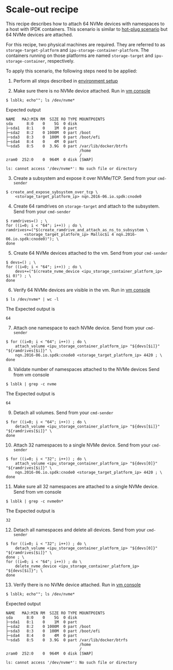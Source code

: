 # Scale-out recipe

This recipe describes how to attach 64 NVMe devices with namespaces to a host
with IPDK containers. This scenario is similar to
[hot-plug scenario](hot-plug.md) but 64 NVMe devices are attached.

For this recipe, two physical machines are required.
They are referred to as `storage-target-platform` and `ipu-storage-container-platform`.
The containers running on those platforms are named `storage-target` and
`ipu-storage-container`, respectively.

To apply this scenario, the following steps need to be applied:

1. Perform all steps described in [environment setup](../environment_setup.md)

2. Make sure there is no NVMe device attached.
Run in [vm console](../environment_setup.md#vm-console)
```
$ lsblk; echo""; ls /dev/nvme*
```
Expected output
```
NAME   MAJ:MIN RM  SIZE RO TYPE MOUNTPOINTS
sda      8:0    0    5G  0 disk
├─sda1   8:1    0    1M  0 part
├─sda2   8:2    0 1000M  0 part /boot
├─sda3   8:3    0  100M  0 part /boot/efi
├─sda4   8:4    0    4M  0 part
└─sda5   8:5    0  3.9G  0 part /var/lib/docker/btrfs
                                /home
                                /
zram0  252:0    0  964M  0 disk [SWAP]

ls: cannot access '/dev/nvme*': No such file or directory
```

3. Create a subsystem and expose it over NVMe/TCP.
Send from your `cmd-sender`
```
$ create_and_expose_sybsystem_over_tcp \
	<storage_target_platform_ip> nqn.2016-06.io.spdk:cnode0
```

4. Create 64 ramdrives on `storage-target` and attach to the subsystem.
Send from your `cmd-sender`
```
$ ramdrives=() ; \
for ((i=0; i < "64"; i++)) ; do \
ramdrives+=("$(create_ramdrive_and_attach_as_ns_to_subsystem \
        <storage_target_platform_ip> Malloc$i 4 nqn.2016-06.io.spdk:cnode0)"); \
done
```


5. Create 64 NVMe devices attached to the vm.
Send from your `cmd-sender`
```
$ devs=() ; \
for ((i=0; i < "64"; i++)) ; do \
    devs+=("$(create_nvme_device <ipu_storage_container_platform_ip> $i 0)") ; \
done
```


6. Verify 64 NVMe devices are visible in the vm.
Run in [vm console](../environment_setup.md#vm-console)
```
$ ls /dev/nvme* | wc -l
```
The Expected output is
```
64
```


7. Attach one namespace to each NVMe device.
Send from your `cmd-sender`
```
$ for ((i=0; i < "64"; i++)) ; do \
	attach_volume <ipu_storage_container_platform_ip> "${devs[$i]}" "${ramdrives[$i]}" \
    nqn.2016-06.io.spdk:cnode0 <storage_target_platform_ip> 4420 ; \
done
```


8. Validate number of namespaces attached to the NVMe devices
Send from vm console
```
$ lsblk | grep -c nvme
```
The Expected output is
```
64
```


9. Detach all volumes.
Send from your `cmd-sender`
```
$ for ((i=0; i < "64"; i++)) ; do \
    detach_volume <ipu_storage_container_platform_ip> "${devs[$i]}" "${ramdrives[$i]}" \
done
```


10. Attach 32 namespaces to a single NVMe device.
Send from your `cmd-sender`
```
$ for ((i=0; i < "32"; i++)) ; do \
	attach_volume <ipu_storage_container_platform_ip> "${devs[0]}" "${ramdrives[$i]}" \
    nqn.2016-06.io.spdk:cnode0 <storage_target_platform_ip> 4420 ; \
done
```


11. Make sure all 32 namespaces are attached to a single NVMe device.
Send from vm console
```
$ lsblk | grep -c nvme0n*
```
The Expected output is
```
32
```


12. Detach all namespaces and delete all devices.
Send from your `cmd-sender`
```
$ for ((i=0; i < "32"; i++)) ; do \
    detach_volume <ipu_storage_container_platform_ip> "${devs[0]}" "${ramdrives[$i]}" \
done ; \
for ((i=0; i < "64"; i++)) ; do \
    delete_nvme_device <ipu_storage_container_platform_ip> "${devs[$i]}"; \
done

```


13. Verify there is no NVMe device attached.
Run in [vm console](../environment_setup.md#vm-console)
```
$ lsblk; echo""; ls /dev/nvme*
```
Expected output
```
NAME   MAJ:MIN RM  SIZE RO TYPE MOUNTPOINTS
sda      8:0    0    5G  0 disk
├─sda1   8:1    0    1M  0 part
├─sda2   8:2    0 1000M  0 part /boot
├─sda3   8:3    0  100M  0 part /boot/efi
├─sda4   8:4    0    4M  0 part
└─sda5   8:5    0  3.9G  0 part /var/lib/docker/btrfs
                                /home
                                /
zram0  252:0    0  964M  0 disk [SWAP]

ls: cannot access '/dev/nvme*': No such file or directory
```

